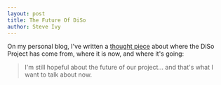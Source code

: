 ```yaml
---
layout: post
title: The Future Of DiSo
author: Steve Ivy
---
```


On my personal blog, I've written a [thought piece][] about where the DiSo Project
has come from, where it is now, and where it's going:

> I'm still hopeful about the future of our project... and that's what I want to
> talk about now.

[thought piece]: https://www.monkinetic.blog/the-future-of-diso.html
